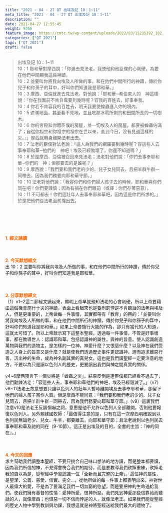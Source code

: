 ```yaml
---
title: "2021 - 04 - 27 QT 出埃及記 10：1~11"
meta_title: "2021 - 04 - 27 QT 出埃及記 10：1~11"
description: ""
date: 2021-04-27 12:55:45
weight: 9366
feature_image: https://cmtc.tw/wp-content/uploads/2022/03/15235392_10211799862337740_180693556567566654_o-1.webp
categories: ["QT 2021"]
tags: ["QT 2021"]
draft: false
---
```


<blockquote>出埃及記 10：1~11<br />
10：1 耶和華對摩西說：「你進去見法老。我使他和他臣僕的心剛硬，為要在他們中間顯我這些神蹟，<br />
10：2 並要叫你將我向埃及人所做的事，和在他們中間所行的神蹟，傳於你兒子和你孫子的耳中，好叫你們知道我是耶和華。」<br />
10：3 摩西、亞倫就進去見法老，對他說：「耶和華─希伯來人的　神這樣說：『你在我面前不肯自卑要到幾時呢？容我的百姓去，好事奉我。<br />
10：4 你若不肯容我的百姓去，明天我要使蝗蟲進入你的境內，<br />
10：5 遮滿地面，甚至看不見地，並且吃那冰雹所剩的和田間所長的一切樹木。<br />
10：6 你的宮殿和你眾臣僕的房屋，並一切埃及人的房屋，都要被蝗蟲佔滿了；自從你祖宗和你祖宗的祖宗在世以來，直到今日，沒有見過這樣的災。』」摩西就轉身離開法老出去。<br />
10：7 法老的臣僕對法老說：「這人為我們的網羅要到幾時呢？容這些人去事奉耶和華─他們的　神吧！埃及已經敗壞了，你還不知道嗎？」<br />
10：8 於是摩西、亞倫被召回來見法老；法老對他們說：「你們去事奉耶和華─你們的　神；但那要去的是誰呢？」<br />
10：9 摩西說：「我們要和我們老的少的、兒子女兒同去，且把羊群牛群一同帶去，因為我們務要向耶和華守節。」<br />
10：10 法老對他們說：「我容你們和你們婦人孩子去的時候，耶和華與你們同在吧！你們要謹慎；因為有禍在你們眼前（或譯：你們存著惡意），<br />
10：11 不可都去！你們這壯年人去事奉耶和華吧，因為這是你們所求的。」於是把他們從法老面前攆出去。</blockquote><br />
&nbsp;<br />
<br />
&nbsp;<br />
<br />
<span style="color: #ff6600;"><strong>1. </strong><strong>經文誦讀</strong></span><br />
<br />
<span style="color: #ff6600;"><strong> </strong></span><br />
<br />
<span style="color: #ff6600;"><strong>2. 今天默想</strong><strong>經文<br />
</strong></span>出 10：2 並要叫你將我向埃及人所做的事，和在他們中間所行的神蹟，傳於你兒子和你孫子的耳中，好叫你們知道我是耶和華。<br />
<br />
&nbsp;<br />
<br />
<span style="color: #ff6600;"><strong>3. 分享默想經文<br />
</strong></span>（1）v1~2這二節經文讀起來，顯明上帝早就預知法老的心會剛硬，所以上帝要藉由這個機會施行十災的神蹟，表面上看起來也是要刑罰悖逆不肯聽話的法老與埃及人，但是更重要的，上帝做每一件事情，其實都帶有「教育」的目的：「並要叫你將我向埃及人所做的事，和在他們中間所行的神蹟，傳於你兒子和你孫子的耳中，好叫你們知道我是耶和華。」如果上帝要施行大能的作為，卻只有當代的人知道，這就太可惜了。所以上帝啟示寫下這整本聖經，透過每一件事情，不管是好事壞事，都在教導世人：認識耶和華。包括認識神的屬性，與神的旨意。使人認識創造萬物與我們的造物主，是怎樣的一位神，神愛什麼？又恨惡什麼？以及神在我們受造之人身上的旨意又是什麼？就是使我們透過歷史事件更認識神，進而追求離惡行善，活出神的生命，成為神名副其實的真兒女。這也是我們讀聖經一定要注意的地方，不要以為只是讀以色列人的歷史，更要讀出我們與神之間真實的關係。<br />
<br />
v4~6摩西預言下一個災將是「蝗蟲之災」，結果反倒是連臣僕都已經看不過去了，他們勸諫法老：「容這些人去，事奉耶和華他們的神吧，埃及已經毀滅了。」（v7）v8~11法老王故意想要只讓以色列人的壯年人暫時離開埃及去事奉耶和華，卻留下他們的婦人孩子當作人質。但是摩西不能同意：「我們要和我們老的少的、兒子女兒同去，且把羊群牛群一同帶去，因為我們務要向耶和華守節。」（v9）這裏我們注意v10是法老王反諷恫嚇之詞，意思是他不允許以色列人全部離開，否則他要報復以色列人。另外賴建國牧師：「最值得注意的是，只有在這一次摩西明確說到以色列民無論老少、兒女、牛羊，都要離去，向耶和華守節；且法老說到以色列民去事奉耶和華及祂的同在（9-10節）。這正是出埃及的目的，全書的主旨：『神的同在』。」<br />
<br />
&nbsp;<br />
<br />
<span style="color: #ff6600;"><strong>4. 今天的回應<br />
</strong></span>求主幫助我們讀整本聖經，不要只挑合自己味口想法的地方讀，而是整本都要讀，因為我們所信的神，不見得會符合我們的期待，而是要教導我們砍掉重練，砍掉老我的自以為是，從聖經中學習認識一位「全新而且完整的上帝」。這位神的屬性，是聖潔、公義、慈愛、信實、完全…，從祂所做的每一件事上都表明出來。神對世人最偉大的愛，不是為了要滿足我們一切無窮的慾望，而是要把神的生命送給我們，使我們擁有基督的性情：愛神所愛，恨神所惡。我們見到神愛那些信靠祂而聽話的人，就像摩西；也恨惡一切不信而悖逆的人，就像法老王。如果我們能從聖經的歷史人物中學到教訓與功課，我想這就是神將聖經送給我們最大的禮物了。<br />
<br />
&nbsp;
        